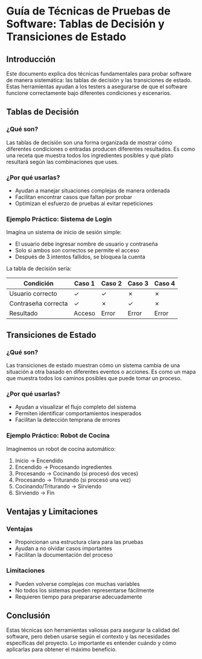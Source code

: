 # Guía de Técnicas de Pruebas de Software: Tablas de Decisión y Transiciones de Estado

## Introducción

Este documento explica dos técnicas fundamentales para probar software de manera sistemática: las tablas de decisión y las transiciones de estado. Estas herramientas ayudan a los testers a asegurarse de que el software funcione correctamente bajo diferentes condiciones y escenarios.

## Tablas de Decisión

### ¿Qué son?

Las tablas de decisión son una forma organizada de mostrar cómo diferentes condiciones o entradas producen diferentes resultados. Es como una receta que muestra todos los ingredientes posibles y qué plato resultará según las combinaciones que uses.

### ¿Por qué usarlas?

- Ayudan a manejar situaciones complejas de manera ordenada
- Facilitan encontrar casos que faltan por probar
- Optimizan el esfuerzo de pruebas al evitar repeticiones

### Ejemplo Práctico: Sistema de Login

Imagina un sistema de inicio de sesión simple:

- El usuario debe ingresar nombre de usuario y contraseña
- Solo si ambos son correctos se permite el acceso
- Después de 3 intentos fallidos, se bloquea la cuenta

La tabla de decisión sería:

| Condición           | Caso 1 | Caso 2 | Caso 3 | Caso 4 |
| ------------------- | ------ | ------ | ------ | ------ |
| Usuario correcto    | ✓      | ✓      | ✗      | ✗      |
| Contraseña correcta | ✓      | ✗      | ✓      | ✗      |
| Resultado           | Acceso | Error  | Error  | Error  |

## Transiciones de Estado

### ¿Qué son?

Las transiciones de estado muestran cómo un sistema cambia de una situación a otra basado en diferentes eventos o acciones. Es como un mapa que muestra todos los caminos posibles que puede tomar un proceso.

### ¿Por qué usarlas?

- Ayudan a visualizar el flujo completo del sistema
- Permiten identificar comportamientos inesperados
- Facilitan la detección temprana de errores

### Ejemplo Práctico: Robot de Cocina

Imaginemos un robot de cocina automático:

1. Inicio → Encendido
2. Encendido → Procesando ingredientes
3. Procesando → Cocinando (si procesó dos veces)
4. Procesando → Triturando (si procesó una vez)
5. Cocinando/Triturando → Sirviendo
6. Sirviendo → Fin

## Ventajas y Limitaciones

### Ventajas

- Proporcionan una estructura clara para las pruebas
- Ayudan a no olvidar casos importantes
- Facilitan la documentación del proceso

### Limitaciones

- Pueden volverse complejas con muchas variables
- No todos los sistemas pueden representarse fácilmente
- Requieren tiempo para prepararse adecuadamente

## Conclusión

Estas técnicas son herramientas valiosas para asegurar la calidad del software, pero deben usarse según el contexto y las necesidades específicas del proyecto. Lo importante es entender cuándo y cómo aplicarlas para obtener el máximo beneficio.
